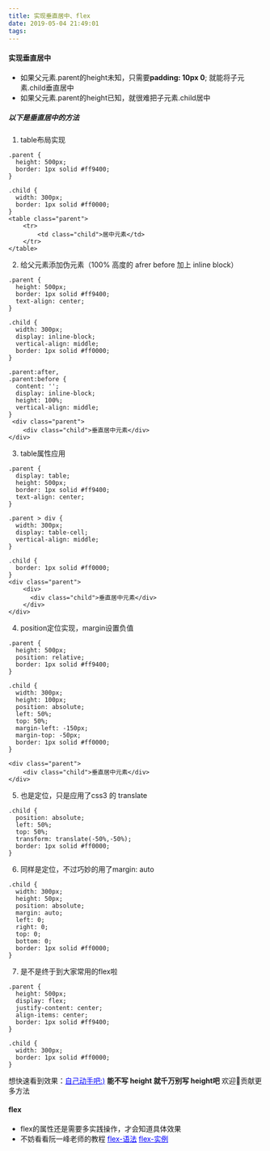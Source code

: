 ```yaml
---
title: 实现垂直居中、flex
date: 2019-05-04 21:49:01
tags:
---
```


#### 实现垂直居中
* 如果父元素.parent的height未知，只需要**padding: 10px 0**; 就能将子元素.child垂直居中
* 如果父元素.parent的height已知，就很难把子元素.child居中

##### 以下是垂直居中的方法
1. table布局实现
```
.parent {
  height: 500px;
  border: 1px solid #ff9400;
}

.child {
  width: 300px;
  border: 1px solid #ff0000;
}
<table class="parent">
    <tr>
        <td class="child">居中元素</td>
    </tr>
</table>
```
2. 给父元素添加伪元素（100% 高度的 afrer before 加上 inline block）
```
.parent {
  height: 500px;
  border: 1px solid #ff9400;
  text-align: center;
}

.child {
  width: 300px;
  display: inline-block;
  vertical-align: middle;
  border: 1px solid #ff0000;
}

.parent:after,
.parent:before {
  content: '';
  display: inline-block;
  height: 100%;
  vertical-align: middle;
}
 <div class="parent">
    <div class="child">垂直居中元素</div>
</div>
```
3. table属性应用
```
.parent {
  display: table;
  height: 500px;
  border: 1px solid #ff9400;
  text-align: center;
}

.parent > div {
  width: 300px;
  display: table-cell;
  vertical-align: middle;
}

.child {
  border: 1px solid #ff0000;
}
<div class="parent">
    <div>
      <div class="child">垂直居中元素</div>
    </div>
</div>

```
4. position定位实现，margin设置负值
```
.parent {
  height: 500px;
  position: relative;
  border: 1px solid #ff9400;
}

.child {
  width: 300px;
  height: 100px;
  position: absolute;
  left: 50%;
  top: 50%;
  margin-left: -150px;
  margin-top: -50px;
  border: 1px solid #ff0000;
}

<div class="parent">
    <div class="child">垂直居中元素</div>
</div>
```
5. 也是定位，只是应用了css3 的 translate
```
.child {
  position: absolute;
  left: 50%;
  top: 50%;
  transform: translate(-50%,-50%);
  border: 1px solid #ff0000;
}
```
6. 同样是定位，不过巧妙的用了margin: auto
```
.child {
  width: 300px;
  height: 50px;
  position: absolute;
  margin: auto;
  left: 0;
  right: 0;
  top: 0;
  bottom: 0;
  border: 1px solid #ff0000;
}
```
7. 是不是终于到大家常用的flex啦
```
.parent {
  height: 500px;
  display: flex;
  justify-content: center;
  align-items: center;
  border: 1px solid #ff9400;
}

.child {
  width: 300px;
  border: 1px solid #ff0000;
}
```
想快速看到效果：<a href="https://jsbin.com/fayekiwita/edit?html,css,output" style="color: blue;">自己动手吧:)</a>
**能不写 height 就千万别写 height吧**
    欢迎👏贡献更多方法

#### flex
* flex的属性还是需要多实践操作，才会知道具体效果
* 不妨看看阮一峰老师的教程
<a href="http://www.ruanyifeng.com/blog/2015/07/flex-grammar.html" style="color: blue;">flex-语法</a>
 <a href="http://www.ruanyifeng.com/blog/2015/07/flex-examples.html" style="color: blue;">flex-实例</a>



